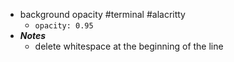 - background opacity #terminal #alacritty
	- `opacity: 0.95`
- ***Notes***
	- delete whitespace at the beginning of the line